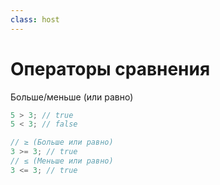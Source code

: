 ```yaml
---
class: host
---
```


# Операторы сравнения
Больше/меньше (или равно)

```js
5 > 3; // true
5 < 3; // false

// ≥ (Больше или равно)
3 >= 3; // true
// ≤ (Меньше или равно)
3 <= 3; // true
```


<style>
.host code {
    font-size: 2rem;
}
</style>
